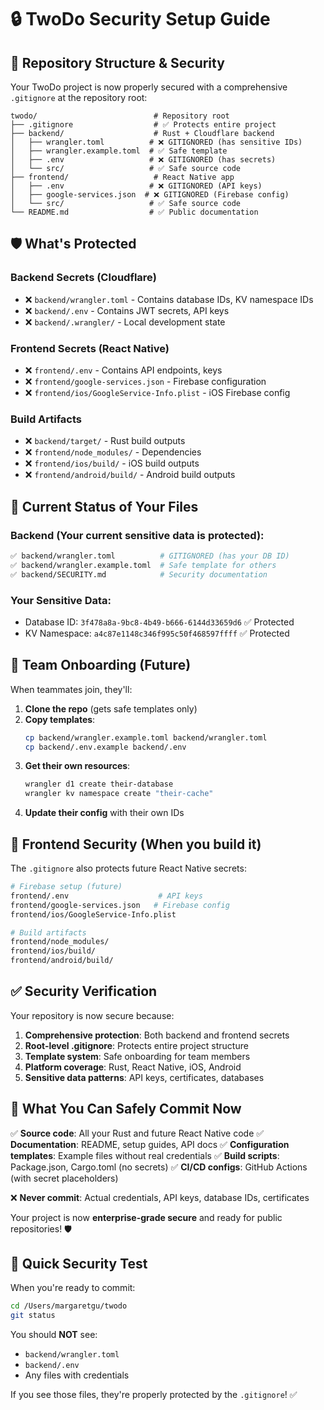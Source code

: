 # 🔒 TwoDo Security Setup Guide

## 🎯 Repository Structure & Security

Your TwoDo project is now properly secured with a comprehensive `.gitignore` at the repository root:

```
twodo/                          # Repository root
├── .gitignore                  # ✅ Protects entire project
├── backend/                    # Rust + Cloudflare backend
│   ├── wrangler.toml          # ❌ GITIGNORED (has sensitive IDs)
│   ├── wrangler.example.toml  # ✅ Safe template
│   ├── .env                   # ❌ GITIGNORED (has secrets)
│   └── src/                   # ✅ Safe source code
├── frontend/                   # React Native app
│   ├── .env                   # ❌ GITIGNORED (API keys)
│   ├── google-services.json  # ❌ GITIGNORED (Firebase config)
│   └── src/                   # ✅ Safe source code
└── README.md                  # ✅ Public documentation
```

## 🛡️ What's Protected

### Backend Secrets (Cloudflare)
- ❌ `backend/wrangler.toml` - Contains database IDs, KV namespace IDs
- ❌ `backend/.env` - Contains JWT secrets, API keys
- ❌ `backend/.wrangler/` - Local development state

### Frontend Secrets (React Native)
- ❌ `frontend/.env` - Contains API endpoints, keys
- ❌ `frontend/google-services.json` - Firebase configuration
- ❌ `frontend/ios/GoogleService-Info.plist` - iOS Firebase config

### Build Artifacts
- ❌ `backend/target/` - Rust build outputs
- ❌ `frontend/node_modules/` - Dependencies
- ❌ `frontend/ios/build/` - iOS build outputs
- ❌ `frontend/android/build/` - Android build outputs

## 🔧 Current Status of Your Files

### Backend (Your current sensitive data is protected):
```bash
✅ backend/wrangler.toml          # GITIGNORED (has your DB ID)
✅ backend/wrangler.example.toml  # Safe template for others
✅ backend/SECURITY.md            # Security documentation
```

### Your Sensitive Data:
- Database ID: `3f478a8a-9bc8-4b49-b666-6144d33659d6` ✅ Protected
- KV Namespace: `a4c87e1148c346f995c50f468597ffff` ✅ Protected

## 🚀 Team Onboarding (Future)

When teammates join, they'll:

1. **Clone the repo** (gets safe templates only)
2. **Copy templates**:
   ```bash
   cp backend/wrangler.example.toml backend/wrangler.toml
   cp backend/.env.example backend/.env
   ```
3. **Get their own resources**:
   ```bash
   wrangler d1 create their-database
   wrangler kv namespace create "their-cache"
   ```
4. **Update their config** with their own IDs

## 📱 Frontend Security (When you build it)

The `.gitignore` also protects future React Native secrets:

```bash
# Firebase setup (future)
frontend/.env                    # API keys
frontend/google-services.json   # Firebase config
frontend/ios/GoogleService-Info.plist

# Build artifacts
frontend/node_modules/
frontend/ios/build/
frontend/android/build/
```

## ✅ Security Verification

Your repository is now secure because:

1. **Comprehensive protection**: Both backend and frontend secrets
2. **Root-level .gitignore**: Protects entire project structure
3. **Template system**: Safe onboarding for team members
4. **Platform coverage**: Rust, React Native, iOS, Android
5. **Sensitive data patterns**: API keys, certificates, databases

## 🎯 What You Can Safely Commit Now

✅ **Source code**: All your Rust and future React Native code
✅ **Documentation**: README, setup guides, API docs
✅ **Configuration templates**: Example files without real credentials
✅ **Build scripts**: Package.json, Cargo.toml (no secrets)
✅ **CI/CD configs**: GitHub Actions (with secret placeholders)

❌ **Never commit**: Actual credentials, API keys, database IDs, certificates

Your project is now **enterprise-grade secure** and ready for public repositories! 🛡️

## 🚨 Quick Security Test

When you're ready to commit:
```bash
cd /Users/margaretgu/twodo
git status
```

You should **NOT** see:
- `backend/wrangler.toml`
- `backend/.env` 
- Any files with credentials

If you see those files, they're properly protected by the `.gitignore`! ✅
